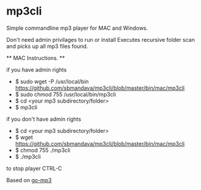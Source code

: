 # mp3cli

Simple commandline mp3 player for MAC and Windows.

Don't need admin privilages to run or install
Executes recursive folder scan and picks up all mp3 files found.

** MAC Instructions. **

if you have admin rights
* $ sudo wget -P /usr/local/bin https://github.com/sbmandava/mp3cli/blob/master/bin/mac/mp3cli
* $ sudo chmod 755 /usr/local/bin/mp3cli
* $ cd <your mp3 subdirectory/folder>
* $ mp3cli

if you don't have admin rights
* $ cd <your mp3 subdirectory/folder>  
* $ wget https://github.com/sbmandava/mp3cli/blob/master/bin/mac/mp3cli  
* $ chmod 755 ./mp3cli  
* $ ./mp3cli  


to stop player CTRL-C

Based on [go-mp3](https://github.com/hajimehoshi/go-mp3)
